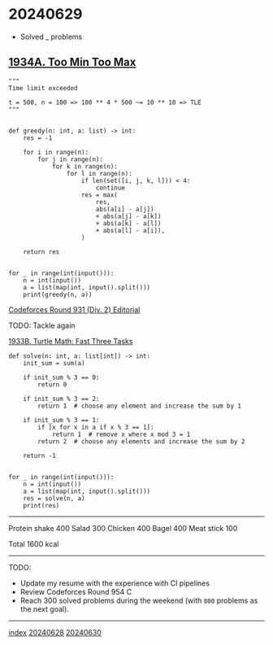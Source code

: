 <head><meta name="viewport" content="width=device-width, initial-scale=1.0, user-scalable=yes" /><meta charset="UTF-8"></head>

# 20240629

- Solved _ problems

## [1934A. Too Min Too Max](https://codeforces.com/problemset/problem/1934/A)

```
"""
Time limit exceeded

t = 500, n = 100 => 100 ** 4 * 500 ~= 10 ** 10 => TLE
"""


def greedy(n: int, a: list) -> int:
    res = -1

    for i in range(n):
        for j in range(n):
            for k in range(n):
                for l in range(n):
                    if len(set([i, j, k, l])) < 4:
                        continue
                    res = max(
                        res,
                        abs(a[i] - a[j])
                        + abs(a[j] - a[k])
                        + abs(a[k] - a[l])
                        + abs(a[l] - a[i]),
                    )

    return res


for _ in range(int(input())):
    n = int(input())
    a = list(map(int, input().split()))
    print(greedy(n, a))
```

[Codeforces Round 931 (Div. 2) Editorial](https://codeforces.com/blog/entry/126423)

TODO: Tackle again

[1933B. Turtle Math: Fast Three Tasks](https://codeforces.com/problemset/problem/1933/B)

```
def solve(n: int, a: list[int]) -> int:
    init_sum = sum(a)

    if init_sum % 3 == 0:
        return 0

    if init_sum % 3 == 2:
        return 1  # choose any element and increase the sum by 1

    if init_sum % 3 == 1:
        if [x for x in a if x % 3 == 1]:
            return 1  # remove x where x mod 3 = 1
        return 2  # choose any elements and increase the sum by 2

    return -1


for _ in range(int(input())):
    n = int(input())
    a = list(map(int, input().split()))
    res = solve(n, a)
    print(res)
```

---

Protein shake 400
Salad 300
Chicken 400
Bagel 400
Meat stick 100

Total 1600 kcal

---

TODO:

- Update my resume with the experience with CI pipelines
- Review Codeforces Round 954 C
- Reach 300 solved problems during the weekend (with `800` problems as the next goal).

---

[index](../../index.html)
[20240628](20240628.html)
[20240630](20240630.html)

